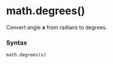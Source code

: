 # math.degrees()

Convert angle **x** from radians to degrees.

### Syntax

```python
math.degrees(x)
```